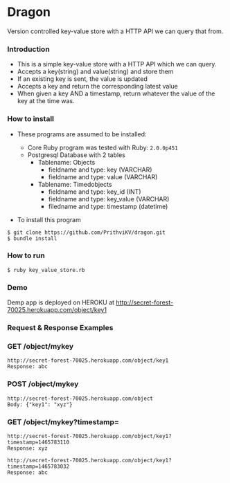 # Dragon
Version controlled key-value store with a HTTP API we can query that from.

### Introduction

* This is a simple key-value store with a HTTP API which we can query. 
* Accepts a key(string) and value(string) and store them
* If an existing key is sent, the value is updated
* Accepts a key and return the corresponding latest value
* When given a key AND a timestamp, return whatever the value of the key at the time was.

### How to install

* These programs are assumed to be installed:
    * Core Ruby program was tested with Ruby: `2.0.0p451`
    * Postgresql Database with 2 tables
      * Tablename: Objects
        - fieldname and type: key (VARCHAR)
        - fieldname and type: value (VARCHAR)
      * Tablename: Timedobjects
        - fieldname and type: key_id (INT)
        - fieldname and type: key_value (VARCHAR)
        - filedname and type: timestamp (datetime)
      
* To install this program
```
$ git clone https://github.com/PrithviKV/dragon.git
$ bundle install
```
### How to run 
```
$ ruby key_value_store.rb
```
### Demo
   Demp app is deployed on HEROKU at http://secret-forest-70025.herokuapp.com/object/key1
   
### Request & Response Examples
###  GET /object/mykey
  ```
  http://secret-forest-70025.herokuapp.com/object/key1
  Response: abc
  ```
###  POST /object/mykey
  ```
  http://secret-forest-70025.herokuapp.com/object
  Body: {"key1": "xyz"}
  ```
### GET /object/mykey?timestamp=
  ```
  http://secret-forest-70025.herokuapp.com/object/key1?timestamp=1465783110
  Response: xyz
  
  http://secret-forest-70025.herokuapp.com/object/key1?timestamp=1465783032
  Response: abc
  ```
  
